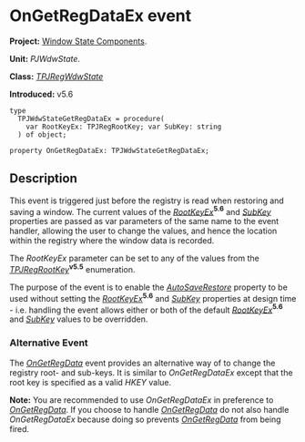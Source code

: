 <a href='Hidden comment: 
$Rev$
$Date$
'></a>

# OnGetRegDataEx event #

**Project:** [Window State Components](WindowStateComponents.md).

**Unit:** _PJWdwState_.

**Class:** _[TPJRegWdwState](TPJRegWdwState.md)_

**Introduced:** v5.6

```
type
  TPJWdwStateGetRegDataEx = procedure(
    var RootKeyEx: TPJRegRootKey; var SubKey: string
  ) of object;

property OnGetRegDataEx: TPJWdwStateGetRegDataEx;
```

## Description ##

This event is triggered just before the registry is read when restoring and saving a window. The current values of the _[RootKeyEx](TPJRegWdwStateRootKeyEx.md)_**<sup>5.6</sup>** and _[SubKey](TPJRegWdwStateSubKey.md)_ properties are passed as var parameters of the same name to the event handler, allowing the user to change the values, and hence the location within the registry where the window data is recorded.

The _RootKeyEx_ parameter can be set to any of the values from the _[TPJRegRootKey](TPJRegRootKey.md)_**<sup>v5.5</sup>** enumeration.

The purpose of the event is to enable the _[AutoSaveRestore](TPJCustomWdwStateAutoSaveRestore.md)_ property to be used without setting the _[RootKeyEx](TPJRegWdwStateRootKeyEx.md)_**<sup>5.6</sup>** and _[SubKey](TPJRegWdwStateSubKey.md)_ properties at design time  - i.e. handling the event allows either or both of the default _[RootKeyEx](TPJRegWdwStateRootKeyEx.md)_**<sup>5.6</sup>** and _[SubKey](TPJRegWdwStateSubKey.md)_ values to be overridden.

### Alternative Event ###

The _[OnGetRegData](TPJRegWdwStateOnGetRegData.md)_ event provides an alternative way of to change the registry root- and sub-keys. It is similar to _OnGetRegDataEx_ except that the root key is specified as a valid _HKEY_ value.

**Note:** You are recommended to use _OnGetRegDataEx_ in preference to _[OnGetRegData](TPJRegWdwStateOnGetRegData.md)_. If you choose to handle _[OnGetRegData](TPJRegWdwStateOnGetRegData.md)_ do not also handle _OnGetRegDataEx_ because doing so prevents _[OnGetRegData](TPJRegWdwStateOnGetRegData.md)_ from being fired.